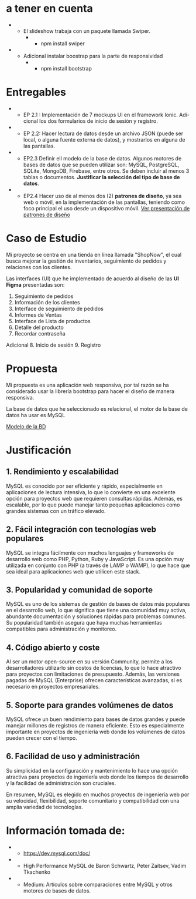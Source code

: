 # a tener en cuenta
- - El slideshow trabaja con un paquete llamada Swiper.
    - - npm install swiper
- - Adicional instalar boostrap para la parte de responsividad
     - - npm install bootstrap
# Entregables
- - EP 2.1 :  Implementación de 7 mockups UI en el framework Ionic. Adi-
cional los dos formularios de inicio de sesión y registro.
- - EP 2.2: Hacer lectura de datos desde un archivo JSON (puede ser local, o alguna fuente externa de datos), y mostrarlos en alguna de las pantallas.
- - EP2.3 Definir ell modelo de la base de datos. Algunos motores de bases de datos que se pueden utilizar son: MySQL, PostgreSQL, SQLite, MongoDB, Firebase, entre otros. Se deben incluir al menos 3 tablas o documentos. __Justificar la selección del tipo de base de datos__.
- - EP2.4 Hacer uso de al menos dos (2) __patrones de diseño__, ya sea web o móvil, en la implementación de las pantallas, teniendo como foco principal el uso desde un dispositivo móvil. [Ver presentación de patrones de diseño](patronesdediseno.pdf)

# Caso de Estudio
Mi proyecto se centra en una tienda en línea llamada "ShopNow", el cual busca mejorar la gestión de inventarios, seguimiento de pedidos y relaciones con los clientes. 

Las interfaces (UI) que he implementado de acuerdo al diseño de las __UI Figma__ presentadas son: 

1. Seguimiento de pedidos
2. Información de los clientes
3. Interface de seguimiento de pedidos
4. Informes de Ventas
5. Interface de Lista de productos
6. Detalle del producto
7. Recordar contraseña

Adicional 
8. Inicio de sesión 
9. Registro

# Propuesta 
Mi propuesta es una aplicación web responsiva, por tal razón se ha considerado usar la librería bootstrap para hacer el diseño de manera responsiva. 

La base de datos que he seleccionado es relacional, el motor de la base de datos ha usar es MySQL 

[Modelo de la BD](DB.png)

# Justificación

## 1. Rendimiento y escalabilidad

MySQL es conocido por ser eficiente y rápido, especialmente en aplicaciones de lectura intensiva, lo que lo convierte en una excelente opción para proyectos web que requieren consultas rápidas. Además, es escalable, por lo que puede manejar tanto pequeñas aplicaciones como grandes sistemas con un tráfico elevado.

## 2. Fácil integración con tecnologías web populares

MySQL se integra fácilmente con muchos lenguajes y frameworks de desarrollo web como PHP, Python, Ruby y JavaScript. Es una opción muy utilizada en conjunto con PHP (a través de LAMP o WAMP), lo que hace que sea ideal para aplicaciones web que utilicen este stack.

## 3. Popularidad y comunidad de soporte

MySQL es uno de los sistemas de gestión de bases de datos más populares en el desarrollo web, lo que significa que tiene una comunidad muy activa, abundante documentación y soluciones rápidas para problemas comunes. Su popularidad también asegura que haya muchas herramientas compatibles para administración y monitoreo.

## 4. Código abierto y coste

Al ser un motor open-source en su versión Community, permite a los desarrolladores utilizarlo sin costos de licencias, lo que lo hace atractivo para proyectos con limitaciones de presupuesto. Además, las versiones pagadas de MySQL (Enterprise) ofrecen características avanzadas, si es necesario en proyectos empresariales.

##  5. Soporte para grandes volúmenes de datos

MySQL ofrece un buen rendimiento para bases de datos grandes y puede manejar millones de registros de manera eficiente. Esto es especialmente importante en proyectos de ingeniería web donde los volúmenes de datos pueden crecer con el tiempo.

## 6. Facilidad de uso y administración

Su simplicidad en la configuración y mantenimiento lo hace una opción atractiva para proyectos de ingeniería web donde los tiempos de desarrollo y la facilidad de administración son cruciales.

En resumen, MySQL es elegido en muchos proyectos de ingeniería web por su velocidad, flexibilidad, soporte comunitario y compatibilidad con una amplia variedad de tecnologías.

# Información tomada de: 
- - https://dev.mysql.com/doc/
- - High Performance MySQL de Baron Schwartz, Peter Zaitsev, Vadim Tkachenko
- - Medium: Artículos sobre comparaciones entre MySQL y otros motores de bases de datos.
